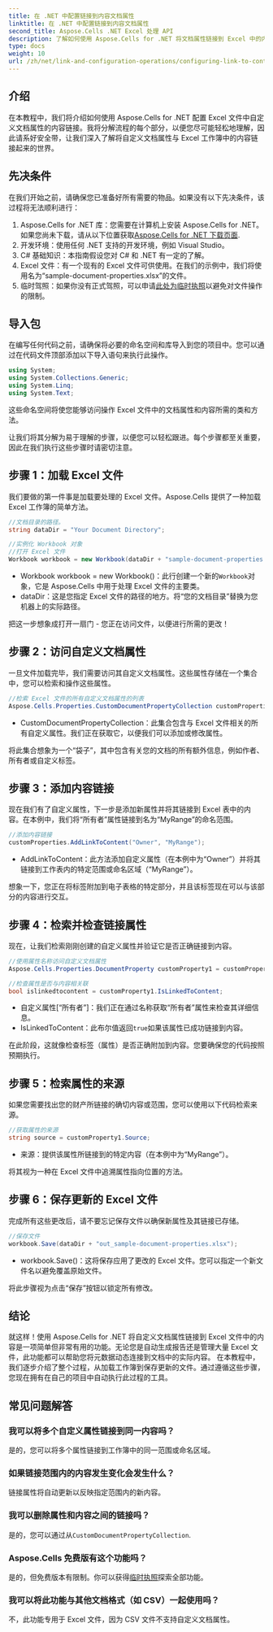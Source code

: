 ```yaml
---
title: 在 .NET 中配置链接到内容文档属性
linktitle: 在 .NET 中配置链接到内容文档属性
second_title: Aspose.Cells .NET Excel 处理 API
description: 了解如何使用 Aspose.Cells for .NET 将文档属性链接到 Excel 中的内容。面向开发人员的分步教程。
type: docs
weight: 10
url: /zh/net/link-and-configuration-operations/configuring-link-to-content-document-property/
---
```

## 介绍

在本教程中，我们将介绍如何使用 Aspose.Cells for .NET 配置 Excel 文件中自定义文档属性的内容链接。我将分解流程的每个部分，以便您尽可能轻松地理解，因此请系好安全带，让我们深入了解将自定义文档属性与 Excel 工作簿中的内容链接起来的世界。

## 先决条件

在我们开始之前，请确保您已准备好所有需要的物品。如果没有以下先决条件，该过程将无法顺利进行：

1. Aspose.Cells for .NET 库：您需要在计算机上安装 Aspose.Cells for .NET。如果您尚未下载，请从以下位置获取[Aspose.Cells for .NET 下载页面](https://releases.aspose.com/cells/net/).
2. 开发环境：使用任何 .NET 支持的开发环境，例如 Visual Studio。
3. C# 基础知识：本指南假设您对 C# 和 .NET 有一定的了解。
4. Excel 文件：有一个现有的 Excel 文件可供使用。在我们的示例中，我们将使用名为“sample-document-properties.xlsx”的文件。
5. 临时驾照：如果你没有正式驾照，可以申请[此处为临时执照](https://purchase.aspose.com/temporary-license/)以避免对文件操作的限制。

## 导入包

在编写任何代码之前，请确保将必要的命名空间和库导入到您的项目中。您可以通过在代码文件顶部添加以下导入语句来执行此操作。

```csharp
using System;
using System.Collections.Generic;
using System.Linq;
using System.Text;
```

这些命名空间将使您能够访问操作 Excel 文件中的文档属性和内容所需的类和方法。

让我们将其分解为易于理解的步骤，以便您可以轻松跟进。每个步骤都至关重要，因此在我们执行这些步骤时请密切注意。

## 步骤 1：加载 Excel 文件

我们要做的第一件事是加载要处理的 Excel 文件。Aspose.Cells 提供了一种加载 Excel 工作簿的简单方法。

```csharp
//文档目录的路径。
string dataDir = "Your Document Directory";

//实例化 Workbook 对象
//打开 Excel 文件
Workbook workbook = new Workbook(dataDir + "sample-document-properties.xlsx");
```

- Workbook workbook = new Workbook()：此行创建一个新的`Workbook`对象，它是 Aspose.Cells 中用于处理 Excel 文件的主要类。
- dataDir：这是您指定 Excel 文件的路径的地方。将“您的文档目录”替换为您机器上的实际路径。

把这一步想象成打开一扇门 - 您正在访问文件，以便进行所需的更改！

## 步骤 2：访问自定义文档属性

一旦文件加载完毕，我们需要访问其自定义文档属性。这些属性存储在一个集合中，您可以检索和操作这些属性。

```csharp
//检索 Excel 文件的所有自定义文档属性的列表
Aspose.Cells.Properties.CustomDocumentPropertyCollection customProperties = workbook.Worksheets.CustomDocumentProperties;
```

- CustomDocumentPropertyCollection：此集合包含与 Excel 文件相关的所有自定义属性。我们正在获取它，以便我们可以添加或修改属性。

将此集合想象为一个“袋子”，其中包含有关您的文档的所有额外信息，例如作者、所有者或自定义标签。

## 步骤 3：添加内容链接

现在我们有了自定义属性，下一步是添加新属性并将其链接到 Excel 表中的内容。在本例中，我们将“所有者”属性链接到名为“MyRange”的命名范围。

```csharp
//添加内容链接
customProperties.AddLinkToContent("Owner", "MyRange");
```

- AddLinkToContent：此方法添加自定义属性（在本例中为“Owner”）并将其链接到工作表内的特定范围或命名区域（“MyRange”）。

想象一下，您正在将标签附加到电子表格的特定部分，并且该标签现在可以与该部分的内容进行交互。

## 步骤 4：检索并检查链接属性

现在，让我们检索刚刚创建的自定义属性并验证它是否正确链接到内容。

```csharp
//使用属性名称访问自定义文档属性
Aspose.Cells.Properties.DocumentProperty customProperty1 = customProperties["Owner"];

//检查属性是否与内容相关联
bool islinkedtocontent = customProperty1.IsLinkedToContent;
```

- 自定义属性[“所有者”]：我们正在通过名称获取“所有者”属性来检查其详细信息。
-  IsLinkedToContent：此布尔值返回`true`如果该属性已成功链接到内容。

在此阶段，这就像检查标签（属性）是否正确附加到内容。您要确保您的代码按照预期执行。

## 步骤 5：检索属性的来源

如果您需要找出您的财产所链接的确切内容或范围，您可以使用以下代码检索来源。

```csharp
//获取属性的来源
string source = customProperty1.Source;
```

- 来源：提供该属性所链接到的特定内容（在本例中为“MyRange”）。

将其视为一种在 Excel 文件中追溯属性指向位置的方法。

## 步骤 6：保存更新的 Excel 文件

完成所有这些更改后，请不要忘记保存文件以确保新属性及其链接已存储。

```csharp
//保存文件
workbook.Save(dataDir + "out_sample-document-properties.xlsx");
```

- workbook.Save()：这将保存应用了更改的 Excel 文件。您可以指定一个新文件名以避免覆盖原始文件。

将此步骤视为点击“保存”按钮以锁定所有修改。

## 结论

就这样！使用 Aspose.Cells for .NET 将自定义文档属性链接到 Excel 文件中的内容是一项简单但非常有用的功能。无论您是自动生成报告还是管理大量 Excel 文件，此功能都可以帮助您将元数据动态连接到文档中的实际内容。
在本教程中，我们逐步介绍了整个过程，从加载工作簿到保存更新的文件。通过遵循这些步骤，您现在拥有在自己的项目中自动执行此过程的工具。

## 常见问题解答

### 我可以将多个自定义属性链接到同一内容吗？
是的，您可以将多个属性链接到工作簿中的同一范围或命名区域。

### 如果链接范围内的内容发生变化会发生什么？
链接属性将自动更新以反映指定范围内的新内容。

### 我可以删除属性和内容之间的链接吗？
是的，您可以通过从`CustomDocumentPropertyCollection`.

### Aspose.Cells 免费版有这个功能吗？
是的，但免费版本有限制。你可以获得[临时执照](https://purchase.aspose.com/temporary-license/)探索全部功能。

### 我可以将此功能与其他文档格式（如 CSV）一起使用吗？
不，此功能专用于 Excel 文件，因为 CSV 文件不支持自定义文档属性。